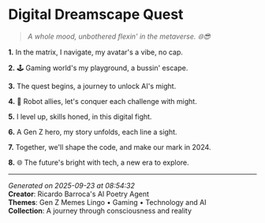 # Digital Dreamscape Quest

> *A whole mood, unbothered flexin' in the metaverse. 🌐😎*

**1.** In the matrix, I navigate, my avatar's a vibe, no cap.


**2.** 🕹️ Gaming world's my playground, a bussin' escape.


**3.** The quest begins, a journey to unlock AI's might.


**4.** 🤖️ Robot allies, let's conquer each challenge with might.


**5.** I level up, skills honed, in this digital fight.


**6.** A Gen Z hero, my story unfolds, each line a sight.


**7.** Together, we'll shape the code, and make our mark in 2024.


**8.** 🌐 The future's bright with tech, a new era to explore.



---

*Generated on 2025-09-23 at 08:54:32*  
**Creator**: Ricardo Barroca's AI Poetry Agent  
**Themes**: Gen Z Memes Lingo • Gaming • Technology and AI  
**Collection**: A journey through consciousness and reality